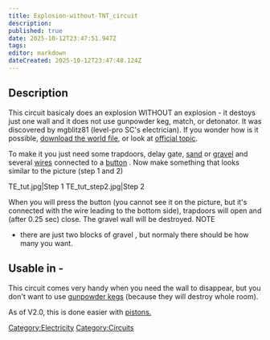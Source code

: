 ```yaml
---
title: Explosion-without-TNT_circuit
description: 
published: true
date: 2025-10-12T23:47:51.947Z
tags: 
editor: markdown
dateCreated: 2025-10-12T23:47:48.124Z
---
```


## **Description**

This circuit basicaly does an explosion WITHOUT an explosion - it
destoys just one wall and it does not use gunpowder keg, match, or
detonator. It was discovered by mgblitz81 (level-pro SC's electrician).
If you wonder how is it possible, [download the world
file](https://dl.dropbox.com/s/2ply3v4r5f9ja07/tde%20tutorial.scworld?dl=1),
or look at [official
topic](http://survivalcraft.lefora.com/2013/05/29/trap-door-explosion-trick/).

To make it you just need some trapdoors, delay gate,
[sand](sand "wikilink") or [gravel](gravel "wikilink") and several
[wires](Recipaedia/Electrics/Electric_Wire.md "wikilink") connected to a
[button](button "wikilink") . Now make something that looks similar to
the picture (step 1 and 2)

TE_tut.jpg|Step 1 TE_tut_step2.jpg|Step 2

When you will press the button (you cannot see it on the picture, but
it's connected with the wire leading to the bottom side), trapdoors will
open and (after 0.25 sec) close. The gravel wall will be destroyed. NOTE
- there are just two blocks of gravel , but normaly there should be how
many you want.

## **Usable in -**

This circuit comes very handy when you need the wall to disappear, but
you don't want to use [gunpowder kegs](Recipaedia/Items/Gunpowder_Kegs.md "wikilink")
(because they will destroy whole room).

As of V2.0, this is done easier with [pistons.](Recipaedia/Electrics/Piston.md "wikilink")

[Category:Electricity](Category:Electricity "wikilink")
[Category:Circuits](Category:Circuits "wikilink")